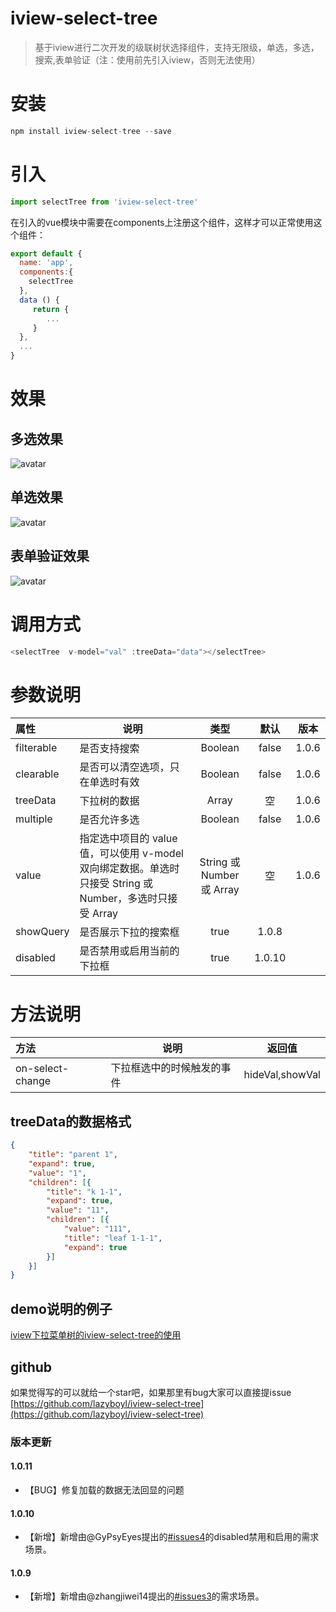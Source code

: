 # iview-select-tree

> 基于iview进行二次开发的级联树状选择组件，支持无限级，单选，多选，搜索,表单验证（注：使用前先引入iview，否则无法使用）

# 安装
``` js
npm install iview-select-tree --save
```
# 引入
``` js
import selectTree from 'iview-select-tree'
```
在引入的vue模块中需要在components上注册这个组件，这样才可以正常使用这个组件：
``` js
export default {
  name: 'app',
  components:{
    selectTree
  },
  data () {
     return {
        ...
     }
  },
  ...
}
```
# 效果
## 多选效果
![avatar](https://raw.githubusercontent.com/lazyboyl/iview-select-tree/master/src/assets/multiple.png)
## 单选效果
![avatar](https://raw.githubusercontent.com/lazyboyl/iview-select-tree/master/src/assets/single.png)
## 表单验证效果
![avatar](https://raw.githubusercontent.com/lazyboyl/iview-select-tree/master/src/assets/check.png)
# 调用方式
``` js
<selectTree  v-model="val" :treeData="data"></selectTree>
```
# 参数说明
| 属性 | 说明 | 类型 | 默认 | 版本 |
| :-----| ---- | :----: | :----: | :----: |
| filterable | 是否支持搜索 | Boolean |  false | 1.0.6 |
| clearable | 是否可以清空选项，只在单选时有效 | Boolean |  false | 1.0.6 |
| treeData | 下拉树的数据 | Array |  空 | 1.0.6 |
| multiple | 是否允许多选 | Boolean |  false | 1.0.6 |
| value | 指定选中项目的 value 值，可以使用 v-model 双向绑定数据。单选时只接受 String 或 Number，多选时只接受 Array | String 或 Number 或 Array |  空 | 1.0.6 |
| showQuery | 是否展示下拉的搜索框 |  true | 1.0.8 |
| disabled | 是否禁用或启用当前的下拉框 |  true | 1.0.10 |

# 方法说明
| 方法 | 说明 | 返回值 |
| :-----| ---- | :----: |
| on-select-change | 下拉框选中的时候触发的事件 | hideVal,showVal |

## treeData的数据格式
``` json
{
	"title": "parent 1",
	"expand": true,
	"value": "1",
	"children": [{
		"title": "k 1-1",
		"expand": true,
		"value": "11",
		"children": [{
			"value": "111",
			"title": "leaf 1-1-1",
			"expand": true
		}]
	}]
}
```
## demo说明的例子
[iview下拉菜单树的iview-select-tree的使用](https://blog.csdn.net/linzhefeng89/article/details/105245236)
## github
如果觉得写的可以就给一个star吧，如果那里有bug大家可以直接提issue
[https://github.com/lazyboyl/iview-select-tree](https://github.com/lazyboyl/iview-select-tree)
### 版本更新
#### 1.0.11
- 【BUG】修复加载的数据无法回显的问题
#### 1.0.10
- 【新增】新增由@GyPsyEyes提出的[#issues4](https://github.com/lazyboyl/iview-select-tree/issues/4)的disabled禁用和启用的需求场景。
#### 1.0.9
- 【新增】新增由@zhangjiwei14提出的[#issues3](https://github.com/lazyboyl/iview-select-tree/issues/3)的需求场景。




